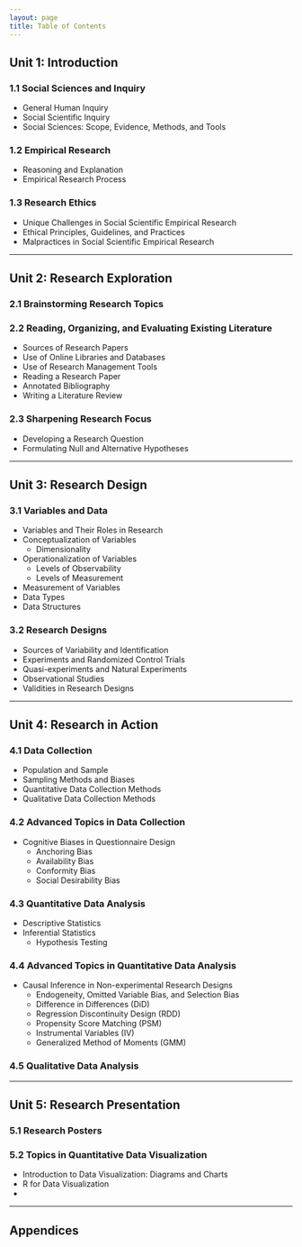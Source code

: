 ```yaml
---
layout: page
title: Table of Contents
---
```


## Unit 1: Introduction
### 1.1 Social Sciences and Inquiry
- General Human Inquiry
- Social Scientific Inquiry
- Social Sciences: Scope, Evidence, Methods, and Tools

### 1.2 Empirical Research
- Reasoning and Explanation
- Empirical Research Process

### 1.3 Research Ethics
- Unique Challenges in Social Scientific Empirical Research
- Ethical Principles, Guidelines, and Practices
- Malpractices in Social Scientific Empirical Research

---

## Unit 2: Research Exploration
### 2.1 Brainstorming Research Topics

### 2.2 Reading, Organizing, and Evaluating Existing Literature
- Sources of Research Papers
- Use of Online Libraries and Databases
- Use of Research Management Tools
- Reading a Research Paper
- Annotated Bibliography
- Writing a Literature Review

### 2.3 Sharpening Research Focus
- Developing a Research Question
- Formulating Null and Alternative Hypotheses

---

## Unit 3: Research Design
### 3.1 Variables and Data
- Variables and Their Roles in Research
- Conceptualization of Variables
  - Dimensionality
- Operationalization of Variables
  - Levels of Observability
  - Levels of Measurement
- Measurement of Variables
- Data Types
- Data Structures

### 3.2 Research Designs
- Sources of Variability and Identification
- Experiments and Randomized Control Trials
- Quasi-experiments and Natural Experiments
- Observational Studies
- Validities in Research Designs

---

## Unit 4: Research in Action
### 4.1 Data Collection
- Population and Sample
- Sampling Methods and Biases
- Quantitative Data Collection Methods
- Qualitative Data Collection Methods

### 4.2 Advanced Topics in Data Collection
- Cognitive Biases in Questionnaire Design
  - Anchoring Bias
  - Availability Bias
  - Conformity Bias
  - Social Desirability Bias

### 4.3 Quantitative Data Analysis
- Descriptive Statistics
- Inferential Statistics
  - Hypothesis Testing

### 4.4 Advanced Topics in Quantitative Data Analysis
- Causal Inference in Non-experimental Research Designs
  - Endogeneity, Omitted Variable Bias, and Selection Bias
  - Difference in Differences (DiD)
  - Regression Discontinuity Design (RDD)
  - Propensity Score Matching (PSM)
  - Instrumental Variables (IV)
  - Generalized Method of Moments (GMM)

### 4.5 Qualitative Data Analysis

---

## Unit 5: Research Presentation
### 5.1 Research Posters

### 5.2 Topics in Quantitative Data Visualization
- Introduction to Data Visualization: Diagrams and Charts
- R for Data Visualization
- 

---

## Appendices
